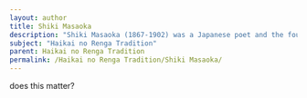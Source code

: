 ```yaml
---
layout: author
title: Shiki Masaoka
description: "Shiki Masaoka (1867-1902) was a Japanese poet and the founder of modern haiku. He was significant in the Haikai no Renga tradition, advocating for the inclusion of more contemporary themes in nature poetry."
subject: "Haikai no Renga Tradition"
parent: Haikai no Renga Tradition
permalink: /Haikai no Renga Tradition/Shiki Masaoka/
---
```


does this matter?
